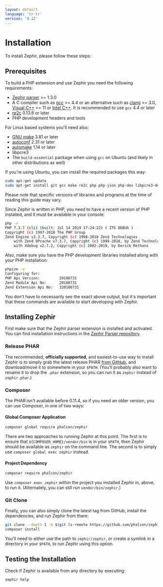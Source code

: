 ```yaml
---
layout: default
language: 'tr-tr'
version: '0.12'
---
```


# Installation

To install Zephir, please follow these steps:

<a name='prerequisites'></a>

## Prerequisites

To build a PHP extension and use Zephir you need the following requirements:

* [Zephir parser](https://github.com/phalcon/php-zephir-parser) >= 1.3.0
* A C compiler such as [gcc](https://gcc.gnu.org/) >= 4.4 or an alternative such as [clang](https://clang.llvm.org/) >= 3.0, [Visual C++](https://support.microsoft.com/en-us/help/2977003/the-latest-supported-visual-c-downloads) >= 11 or [Intel C++](https://software.intel.com/en-us/c-compilers). It is recommended to use `gcc` 4.4 or later
* [re2c](http://re2c.org/) 0.13.6 or later
* PHP development headers and tools

For Linux based systems you'll need also:

* [GNU make](https://www.gnu.org/software/make/) 3.81 or later
* [autoconf](https://www.gnu.org/software/autoconf/autoconf.html) 2.31 or later
* [automake](https://www.gnu.org/software/automake/) 1.14 or later
* libpcre3
* The `build-essential` package when using `gcc` on Ubuntu (and likely in other distributions as well)

If you're using Ubuntu, you can install the required packages this way:

```bash
sudo apt-get update
sudo apt-get install git gcc make re2c php php-json php-dev libpcre3-dev build-essential
```

Please note that specific versions of libraries and programs at the time of reading this guide may vary.

Since Zephir is written in PHP, you need to have a recent version of PHP installed, and it must be available in your console:

```bash
php -v
PHP 7.3.7 (cli) (built: Jul 14 2019 17:24:22) ( ZTS DEBUG )
Copyright (c) 1997-2018 The PHP Group
Zend Engine v3.3.7, Copyright (c) 1998-2018 Zend Technologies
    with Zend OPcache v7.3.7, Copyright (c) 1999-2018, by Zend Technologies
    with Xdebug v2.7.2, Copyright (c) 2002-2019, by Derick Rethans
```

Also, make sure you have the PHP development libraries installed along with your PHP installation:

```bash
phpize -v
Configuring for:
PHP Api Version:         20180731
Zend Module Api No:      20180731
Zend Extension Api No:   320180731
```

You don't have to necessarily see the exact above output, but it's important that these commands are available to start developing with Zephir.

<a name='installing-zephir'></a>

## Installing Zephir

First make sure that the Zephir parser extension is installed and activated. You can find installation instructions in the [Zephir Parser repository](https://github.com/phalcon/php-zephir-parser).

### Release PHAR

The recommended, **officially supported**, and easiest-to-use way to install Zephir is to simply grab the latest release PHAR [from GitHub](https://github.com/phalcon/zephir/releases/latest), and download/move it to somewhere in your `$PATH`. (You'll probably also want to rename it to drop the `.phar` extension, so you can run it as `zephir` instead of `zephir.phar`.)

### Composer

The PHAR isn't available before 0.11.4, so if you need an older version, you can use Composer, in one of two ways:

#### Global Composer Application

```bash
composer global require phalcon/zephir
```

There are two approaches to running Zephir at this point. The first is to ensure that `${COMPOSER_HOME}/vendor/bin` is in your `$PATH`, then Zephir should be available as `zephir` on the command line. The second is to simply use `composer global exec zephir` instead.

#### Project Dependency

```bash
composer require phalcon/zephir
```

Use `composer exec zephir` within the project you installed Zephir in, above, to run it. (Alternately, you can still run `vendor/bin/zephir`.)

### Git Clone

Finally, you can also simply clone the latest tag from GitHub, install the dependencies, and run Zephir from there:

```bash
git clone --depth 1 -b $(git ls-remote https://github.com/phalcon/zephir 0.12.* | sort -t/ -k3 -Vr | head -n1 | awk -F/ '{ print $NF }') https://github.com/phalcon/zephir
composer install
```

You'll need to either use the path to `zephir/zephir`, or create a symlink in a directory in your `$PATH`, to run Zephir using this option.

<a name='testing-the-installation'></a>

## Testing the Installation

Check if Zephir is available from any directory by executing:

```bash
zephir help
```